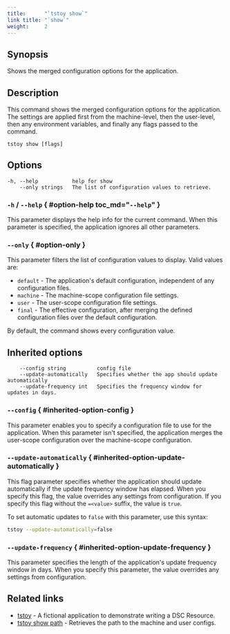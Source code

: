 ```yaml
---
title:      "`tstoy show`"
link title: "`show`"
weight:     2
---
```


## Synopsis

Shows the merged configuration options for the application.

## Description

This command shows the merged configuration options for the application. The settings are applied
first from the machine-level, then the user-level, then any environment variables, and finally any
flags passed to the command.

```
tstoy show [flags]
```

## Options

```cli-syntax
-h, --help           help for show
    --only strings   The list of configuration values to retrieve.
```

### `-h` / `--help` { #option-help toc_md="`--help`" }

This parameter displays the help info for the current command. When this parameter is specified,
the application ignores all other parameters.

### `--only` { #option-only }

This parameter filters the list of configuration values to display. Valid values are:

- `default` - The application's default configuration, independent of any configuration files.
- `machine` - The machine-scope configuration file settings.
- `user` - The user-scope configuration file settings.
- `final` - The effective configuration, after merging the defined configuration files over the
  default configuration.

By default, the command shows every configuration value.

## Inherited options

```cli-syntax
    --config string          config file
    --update-automatically   Specifies whether the app should update automatically
    --update-frequency int   Specifies the frequency window for updates in days.
```

### `--config` { #inherited-option-config }

This parameter enables you to specify a configuration file to use for the application. When
this parameter isn't specified, the application merges the user-scope configuration over the
machine-scope configuration.

### `--update-automatically` { #inherited-option-update-automatically }

This flag parameter specifies whether the application should update automatically if the update
frequency window has elapsed. When you specify this flag, the value overrides any settings from
configuration. If you specify this flag without the `=<value>` suffix, the value is `true`.

To set automatic updates to `false` with this parameter, use this syntax:

```sh
tstoy --update-automatically=false
```

### `--update-frequency` { #inherited-option-update-frequency }

This parameter specifies the length of the application's update frequency window in days. When you
specify this parameter, the value overrides any settings from configuration.

## Related links

- [tstoy](../_index.md) - A fictional application to demonstrate writing a DSC Resource.
- [tstoy show path](show-path.md) - Retrieves the path to the machine and user configs.
